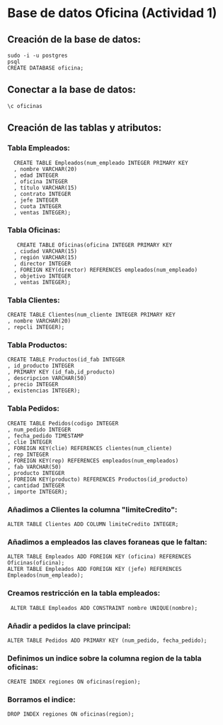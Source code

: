 # Base de datos Oficina (Actividad 1)

## Creación de la base de datos:

  
  ```
  sudo -i -u postgres
  psql
  CREATE DATABASE oficina;
  ```
## Conectar a la base de datos:
  ```
  \c oficinas
  ```
  
## Creación de las tablas y atributos:

  ### Tabla Empleados:
```
  CREATE TABLE Empleados(num_empleado INTEGER PRIMARY KEY
  , nombre VARCHAR(20)
  , edad INTEGER
  , oficina INTEGER
  , título VARCHAR(15)
  , contrato INTEGER
  , jefe INTEGER
  , cuota INTEGER
  , ventas INTEGER);
  ```
  ### Tabla Oficinas:
    
    
 ```
    CREATE TABLE Oficinas(oficina INTEGER PRIMARY KEY
   , ciudad VARCHAR(15)
   , región VARCHAR(15)
   , director INTEGER
   , FOREIGN KEY(director) REFERENCES empleados(num_empleado)
   , objetivo INTEGER
   , ventas INTEGER);
   ```
  ### Tabla Clientes:
  
  ```
  CREATE TABLE Clientes(num_cliente INTEGER PRIMARY KEY
  , nombre VARCHAR(20)
  , repcli INTEGER);
  ```
  ### Tabla Productos:
  
  ```
  CREATE TABLE Productos(id_fab INTEGER
  , id_producto INTEGER
  , PRIMARY KEY (id_fab,id_producto)
  , descripcion VARCHAR(50)
  , precio INTEGER
  , existencias INTEGER);
  ```
  ### Tabla Pedidos:
  
  ```
  CREATE TABLE Pedidos(codigo INTEGER
  , num_pedido INTEGER
  , fecha_pedido TIMESTAMP
  , clie INTEGER
  , FOREIGN KEY(clie) REFERENCES clientes(num_cliente)
  , rep INTEGER
  , FOREIGN KEY(rep) REFERENCES empleados(num_empleados)
  , fab VARCHAR(50)
  , producto INTEGER
  , FOREIGN KEY(producto) REFERENCES Productos(id_producto)
  , cantidad INTEGER
  , importe INTEGER);
  ```
  ### Añadimos a Clientes la columna "limiteCredito":
  ```
  ALTER TABLE Clientes ADD COLUMN limiteCredito INTEGER;
  ```
  ### Añadimos a empleados las claves foraneas que le faltan:
  ```
  ALTER TABLE Empleados ADD FOREIGN KEY (oficina) REFERENCES Oficinas(oficina);
  ALTER TABLE Empleados ADD FOREIGN KEY (jefe) REFERENCES Empleados(num_empleado);
  ```
  ### Creamos restricción en la tabla empleados:
 ```
  ALTER TABLE Empleados ADD CONSTRAINT nombre UNIQUE(nombre);
 ```
  ### Añadir a pedidos la clave principal:
  ```
  ALTER TABLE Pedidos ADD PRIMARY KEY (num_pedido, fecha_pedido);
  ```
  ### Definimos un indice sobre la columna region de la tabla oficinas:
  ```
  CREATE INDEX regiones ON oficinas(region);
  ```
  ### Borramos el indice:
  ```
  DROP INDEX regiones ON oficinas(region);
  ```
  
